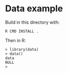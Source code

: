 # Data example

Build in this directory with:

    R CMD INSTALL .

Then in R:

    > library(data)
    > data()
    data
    NULL
    > 


